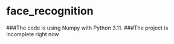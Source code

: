 # face_recognition
###The code is using Numpy with Python 3.11.
###The project is incomplete right now
